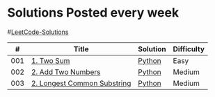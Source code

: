 <h1>Solutions Posted every week </h1>

#[LeetCode-Solutions](https://leetcode.com/problemset/all/)


|  #  | Title           |  Solution       |   Difficulty     
|-----|---------------- | --------------- | --------------- 
001 | [1. Two Sum](https://leetcode.com/problems/two-sum/)         | [Python](./Python/TwoSum.py)       | Easy
002 | [2. Add Two Numbers](https://leetcode.com/problems/add-two-numbers/)         | [Python](./Python/AddTwoNumbers.py)       | Medium
003 | [2. Longest Common Substring](https://leetcode.com/problems/longest-substring-without-repeating-characters/)         | [Python](./Python/LongestCommonSubstring.py)       | Medium



